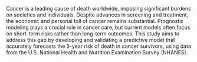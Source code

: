 Cancer is a leading cause of death worldwide, imposing significant burdens on societies and individuals. Despite advances in screening and treatment, the economic and personal toll of cancer remains substantial. Prognostic modeling plays a crucial role in cancer care, but current models often focus on short-term risks rather than long-term outcomes. This study aims to address this gap by developing and validating a predictive model that accurately forecasts the 5-year risk of death in cancer survivors, using data from the U.S. National Health and Nutrition Examination Survey (NHANES).
